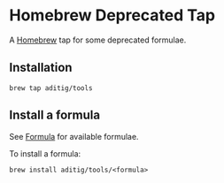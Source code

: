 # Homebrew Deprecated Tap

A [Homebrew][homebrew] tap for some deprecated formulae.

## Installation
```
brew tap aditig/tools
```

## Install a formula
See [Formula](https://github.com/aditig/homebrew-tools/tree/master/Formula) for available formulae.

To install a formula:
```
brew install aditig/tools/<formula>
```

[homebrew]: https://github.com/Homebrew/brew
